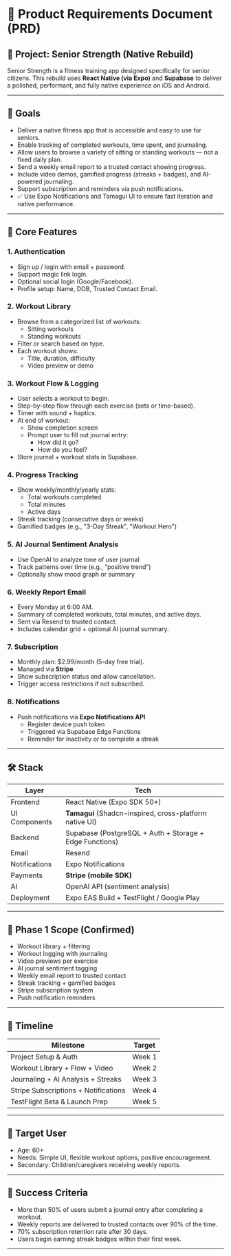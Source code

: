 # 📘 Product Requirements Document (PRD)

## 🧱 Project: Senior Strength (Native Rebuild)

Senior Strength is a fitness training app designed specifically for senior citizens. This rebuild uses **React Native (via Expo)** and **Supabase** to deliver a polished, performant, and fully native experience on iOS and Android.

---

## 🎯 Goals

- Deliver a native fitness app that is accessible and easy to use for seniors.
- Enable tracking of completed workouts, time spent, and journaling.
- Allow users to browse a variety of sitting or standing workouts — not a fixed daily plan.
- Send a weekly email report to a trusted contact showing progress.
- Include video demos, gamified progress (streaks + badges), and AI-powered journaling.
- Support subscription and reminders via push notifications.
- ✅ Use Expo Notifications and Tamagui UI to ensure fast iteration and native performance.

---

## 📱 Core Features

### 1. **Authentication**
- Sign up / login with email + password.
- Support magic link login.
- Optional social login (Google/Facebook).
- Profile setup: Name, DOB, Trusted Contact Email.

### 2. **Workout Library**
- Browse from a categorized list of workouts:
  - Sitting workouts
  - Standing workouts
- Filter or search based on type.
- Each workout shows:
  - Title, duration, difficulty
  - Video preview or demo

### 3. **Workout Flow & Logging**
- User selects a workout to begin.
- Step-by-step flow through each exercise (sets or time-based).
- Timer with sound + haptics.
- At end of workout:
  - Show completion screen
  - Prompt user to fill out journal entry:
    - How did it go?
    - How do you feel?
- Store journal + workout stats in Supabase.

### 4. **Progress Tracking**
- Show weekly/monthly/yearly stats:
  - Total workouts completed
  - Total minutes
  - Active days
- Streak tracking (consecutive days or weeks)
- Gamified badges (e.g., "3-Day Streak", "Workout Hero")

### 5. **AI Journal Sentiment Analysis**
- Use OpenAI to analyze tone of user journal
- Track patterns over time (e.g., “positive trend”)
- Optionally show mood graph or summary

### 6. **Weekly Report Email**
- Every Monday at 6:00 AM.
- Summary of completed workouts, total minutes, and active days.
- Sent via Resend to trusted contact.
- Includes calendar grid + optional AI journal summary.

### 7. **Subscription**
- Monthly plan: $2.99/month (5-day free trial).
- Managed via **Stripe**
- Show subscription status and allow cancellation.
- Trigger access restrictions if not subscribed.

### 8. **Notifications**
- Push notifications via **Expo Notifications API**
  - Register device push token
  - Triggered via Supabase Edge Functions
  - Reminder for inactivity or to complete a streak

---

## 🛠 Stack

| Layer | Tech |
|-------|------|
| Frontend | React Native (Expo SDK 50+) |
| UI Components | **Tamagui** (Shadcn-inspired, cross-platform native UI) |
| Backend | Supabase (PostgreSQL + Auth + Storage + Edge Functions) |
| Email | Resend |
| Notifications | Expo Notifications |
| Payments | **Stripe (mobile SDK)** |
| AI | OpenAI API (sentiment analysis) |
| Deployment | Expo EAS Build + TestFlight / Google Play |

---

## 🧪 Phase 1 Scope (Confirmed)

- Workout library + filtering
- Workout logging with journaling
- Video previews per exercise
- AI journal sentiment tagging
- Weekly email report to trusted contact
- Streak tracking + gamified badges
- Stripe subscription system
- Push notification reminders

---

## 📅 Timeline

| Milestone | Target |
|----------|--------|
| Project Setup & Auth | Week 1 |
| Workout Library + Flow + Video | Week 2 |
| Journaling + AI Analysis + Streaks | Week 3 |
| Stripe Subscriptions + Notifications | Week 4 |
| TestFlight Beta & Launch Prep | Week 5 |

---

## 👤 Target User

- Age: 60+
- Needs: Simple UI, flexible workout options, positive encouragement.
- Secondary: Children/caregivers receiving weekly reports.

---

## 🧭 Success Criteria

- More than 50% of users submit a journal entry after completing a workout.
- Weekly reports are delivered to trusted contacts over 90% of the time.
- 70% subscription retention rate after 30 days.
- Users begin earning streak badges within their first week.

---
